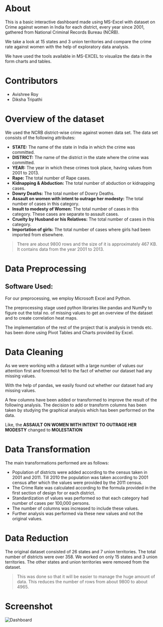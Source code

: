 # About

This is a basic interactive dashboard made using MS-Excel with dataset on Crime against women in India for
each district, every year since 2001, gathered from National Criminal Records Bureau (NCRB). 

We take a look at 15 states and 3 union territories and
compare the crime rate against women with
the help of exploratory data analysis.

We have used the tools available in MS-EXCEL to visualize the data in the
form charts and tables.

# Contributors
- Avishree Roy 
- Diksha Tripathi

# Overview of the dataset
We used the NCRB district-wise crime against
women data set. The data set consists of the
following attributes:
- **STATE:** The name of the state in India in
which the crime was committed.
- **DISTRICT:** The name of the district in the
state where the crime was committed.
- **YEAR:** The year in which these crimes
took place, having values from 2001 to 2013.
- **Rape:** The total number of Rape cases.
- **Kidnapping & Abduction:** The total
number of abduction or kidnapping cases.
- **Dowry Deaths:** The total number of Dowry
Deaths.
- **Assault on women with intent to outrage
her modesty:** The total number of cases in
this category.
- **Insult to modesty of Women:** The total
number of cases in this category. These
cases are separate to assault cases.
- **Cruelty by Husband or his Relatives:** The
total number of cases in this category.
- **Importation of girls:** The total number of
cases where girls had been imported from
elsewhere.


> There are about 9800 rows and the size of it is
approximately 467 KB. It contains data from the
year 2001 to 2013.

# Data Preprocessing
## Software Used:
For our preprocessing, we employ Microsoft Excel
and Python. 

The preprocessing stage used python libraries
like pandas and NumPy to figure out the total no.
of missing values to get an overview of the dataset
and to create correlation heat maps.

The implementation of the rest of the project that is
analysis in trends etc. has been done using Pivot
Tables and Charts provided by Excel.

# Data Cleaning
As we were working with a dataset with a large
number of values our attention first and foremost
fell to the fact of whether our dataset had any
missing values. 

With the help of pandas, we easily
found out whether our dataset had any missing
values.

A few columns have been added or
transformed to improve the result of the following
analysis. The decision to add or transform columns
has been taken by studying the graphical analysis
which has been performed on the data.

Like, the **ASSAULT ON WOMEN
WITH INTENT TO OUTRAGE HER MODESTY** changed to
**MOLESTATION**

# Data Transformation
The main transformations performed are as follows:
- Population of districts were added
according to the census taken in 2001 and 2011. Till 2010 the population was taken according to 2001 census after which the values were provided by the 2011 census.
- The Crime Rate was calculated according
to the formula provided in the first section
of design for or each district.
- Standardization of values was performed
so that each category had number of cases
per 100,000 persons.
- The number of columns was increased to
include these values.
- Further analysis was performed via these
new values and not the original values.

# Data Reduction
The original dataset consisted of 26 states and 7 union
territories. The total number of districts were over 358.  We worked on only 15 states and 3 union territories. The other states and union territories were removed from the dataset.

> This was done so that it will be easier to manage the
huge amount of data. This reduces the number of
rows from about 9800 to about 4965.


# Screenshot

![Dashboard](https://user-images.githubusercontent.com/77577111/205824633-a6dec134-8878-4a84-a1ed-ea8c46f19f19.png)

